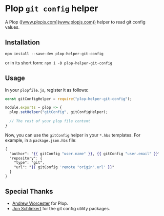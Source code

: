 # Plop `git config` helper

A Plop ([www.plopjs.com](www.plopjs.com)) helper to read git config values.

## Installation

`npm install --save-dev plop-helper-git-config`

or in its short form: `npm i -D plop-helper-git-config`

## Usage

In your `plopfile.js`, register it as follows:

```js
const gitConfigHelper = require("plop-helper-git-config");

module.exports = plop => {
  plop.setHelper("gitConfig", gitConfigHelper);
  
  // The rest of your plop file content
}
```

Now, you can use the `gitConfig` helper in your `*.hbs` templates. For example, in a `package.json.hbs` file:

```hbs
{
  "author": "{{ gitConfig "user.name" }}, {{ gitConfig "user.email" }}",
  "repository": {
    "type": "git",
    "url": "{{ gitConfig 'remote "origin".url' }}"
  }
}
```

## Special Thanks

* [Andrew Worcester](https://github.com/amwmedia) for Plop.
* [Jon Schlinkert](https://github.com/jonschlinkert) for the git config utility packages.